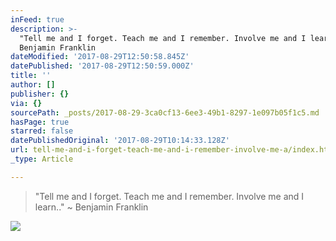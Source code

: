 ```yaml
---
inFeed: true
description: >-
  "Tell me and I forget. Teach me and I remember. Involve me and I learn.." ~
  Benjamin Franklin
dateModified: '2017-08-29T12:50:58.845Z'
datePublished: '2017-08-29T12:50:59.000Z'
title: ''
author: []
publisher: {}
via: {}
sourcePath: _posts/2017-08-29-3ca0cf13-6ee3-49b1-8297-1e097b05f1c5.md
hasPage: true
starred: false
datePublishedOriginal: '2017-08-29T10:14:33.128Z'
url: tell-me-and-i-forget-teach-me-and-i-remember-involve-me-a/index.html
_type: Article

---
```

> "Tell me and I forget. Teach me and I remember. Involve me and I learn.." ~ Benjamin Franklin

![](https://the-grid-user-content.s3-us-west-2.amazonaws.com/5ecf5927-b770-40c7-86e1-b0124888eb47.jpg)